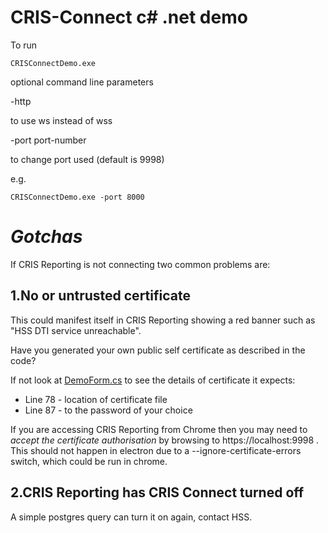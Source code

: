 # CRIS-Connect c# .net demo

To run

```
CRISConnectDemo.exe
```
optional command line parameters

-http

to use ws instead of wss

-port port-number
  
to change port used (default is 9998)

e.g.
```
CRISConnectDemo.exe -port 8000
```
*Gotchas*
=========
If CRIS Reporting is not connecting two common problems are:

1.No or untrusted certificate
-----------------------------
This could manifest itself in CRIS Reporting showing a red banner such as "HSS DTI service unreachable".

Have you generated your own public self certificate as described in the code?

If not look at [DemoForm.cs](https://github.com/hss-dev/CRIS-Connect/blob/master/c%23/PACSRISIntegrationDemo/PACSRISIntegrationDemo/DemoForm.cs) to see the details of certificate it expects:
* Line 78 - location of certificate file
* Line 87 - to the password of your choice

If you are accessing CRIS Reporting from Chrome then you may need to *accept the certificate authorisation* by browsing to
https://localhost:9998 . This should not happen in electron due to a --ignore-certificate-errors switch, which could be run in chrome.

2.CRIS Reporting has CRIS Connect turned off
--------------------------------------------
A simple postgres query can turn it on again, contact HSS.


